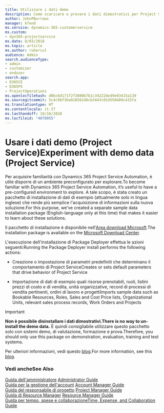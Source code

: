```yaml
---
title: Utilizzare i dati demo
description: Come scaricare e provare i dati dimostrativi per Project Service Automation.
author: JohnPBurrows
manager: kfend
ms.service: dynamics-365-customerservice
ms.custom:
- dyn365-projectservice
ms.date: 8/03/2018
ms.topic: article
ms.author: ruhercul
audience: Admin
search.audienceType:
- admin
- customizer
- enduser
search.app:
- D365CE
- D365PS
- ProjectOperations
ms.openlocfilehash: d0bc6d171f2f3080b7b1c34222de49e93415a139
ms.sourcegitcommit: 5c4c9bf3ba018562d6cb3443c01d550489c415fa
ms.translationtype: HT
ms.contentlocale: it-IT
ms.lasthandoff: 10/16/2020
ms.locfileid: "4078955"
---
```

# <a name="experiment-with-demo-data-project-service"></a><span data-ttu-id="9abd5-103">Usare i dati demo (Project Service)</span><span class="sxs-lookup"><span data-stu-id="9abd5-103">Experiment with demo data (Project Service)</span></span>

<span data-ttu-id="9abd5-104">Per acquisire familiarità con Dynamics 365 Project Service Automation, è utile disporre di un ambiente preconfigurato per esplorare.</span><span class="sxs-lookup"><span data-stu-id="9abd5-104">To become familiar with Dynamics 365 Project Service Automation, it’s useful to have a pre-configured environment to explore.</span></span> <span data-ttu-id="9abd5-105">A tale scopo, è stata creato un pacchetto di installazione di dati di esempio (attualmente solo in lingua inglese) che rende più semplice l'acquisizione di informazioni sulla nuova soluzione.</span><span class="sxs-lookup"><span data-stu-id="9abd5-105">For this purpose, we’ve created a separate sample data installation package (English-language only at this time) that makes it easier to learn about these solutions.</span></span> 

<span data-ttu-id="9abd5-106">Il pacchetto di installazione è disponibile nell'[Area download Microsoft](https://go.microsoft.com/fwlink/?linkid=859966).</span><span class="sxs-lookup"><span data-stu-id="9abd5-106">The installation package is available on the [Microsoft Download Center](https://go.microsoft.com/fwlink/?linkid=859966).</span></span>  

<span data-ttu-id="9abd5-107">L'esecuzione dell'installazione di Package Deployer effettua le azioni seguenti:</span><span class="sxs-lookup"><span data-stu-id="9abd5-107">Running the Package Deployer install performs the following actions:</span></span> 
  
-   <span data-ttu-id="9abd5-108">Creazione o impostazione di parametri predefiniti che determinano il comportamento di Project Service</span><span class="sxs-lookup"><span data-stu-id="9abd5-108">Creates or sets default parameters that drive behavior of Project Service</span></span>  
  
-   <span data-ttu-id="9abd5-109">Importazione di dati di esempio quali risorse prenotabili, ruoli, listini prezzi di costo e di vendita, unità organizzative, record di processi di vendita pertinenti, ordini di lavoro e progetti</span><span class="sxs-lookup"><span data-stu-id="9abd5-109">Imports sample data such as Bookable Resources, Roles, Sales and Cost Price lists, Organizational Units, relevant sales process records, Work Orders and Projects</span></span>    
  
> [!IMPORTANT]
> <span data-ttu-id="9abd5-110">**Non è possibile disinstallare i dati dimostrativi.**</span><span class="sxs-lookup"><span data-stu-id="9abd5-110">**There is no way to un-install the demo data.**</span></span> <span data-ttu-id="9abd5-111">È quindi consigliabile utilizzare questo pacchetto solo con sistemi demo, di valutazione, formazione e prova.</span><span class="sxs-lookup"><span data-stu-id="9abd5-111">Therefore, you should only use this package on demonstration, evaluation, training and test systems.</span></span>

<span data-ttu-id="9abd5-112">Per ulteriori informazioni, vedi questo [blog](https://blogs.msdn.microsoft.com/crm/2017/10/24/microsoft-dynamics-365-for-field-service-and-project-service-automation-sample-data).</span><span class="sxs-lookup"><span data-stu-id="9abd5-112">For more information, see this [blog](https://blogs.msdn.microsoft.com/crm/2017/10/24/microsoft-dynamics-365-for-field-service-and-project-service-automation-sample-data).</span></span>





  
### <a name="see-also"></a><span data-ttu-id="9abd5-113">Vedi anche</span><span class="sxs-lookup"><span data-stu-id="9abd5-113">See Also</span></span>  
 <span data-ttu-id="9abd5-114">[Guida dell'amministratore](../psa/admin-guide.md) </span><span class="sxs-lookup"><span data-stu-id="9abd5-114">[Administrator Guide](../psa/admin-guide.md) </span></span>  
 <span data-ttu-id="9abd5-115">[Guida per la gestione dell'account](../psa/account-manager-guide.md) </span><span class="sxs-lookup"><span data-stu-id="9abd5-115">[Account Manager Guide](../psa/account-manager-guide.md) </span></span>  
 <span data-ttu-id="9abd5-116">[Guida del responsabile di progetto](../psa/project-manager-guide.md) </span><span class="sxs-lookup"><span data-stu-id="9abd5-116">[Project Manager Guide](../psa/project-manager-guide.md) </span></span>  
 <span data-ttu-id="9abd5-117">[Guida di Resource Manager](../psa/resource-manager-guide.md) </span><span class="sxs-lookup"><span data-stu-id="9abd5-117">[Resource Manager Guide](../psa/resource-manager-guide.md) </span></span>  
 [<span data-ttu-id="9abd5-118">Guida per tempo, spese e collaborazione</span><span class="sxs-lookup"><span data-stu-id="9abd5-118">Time, Expense, and Collaboration Guide</span></span>](../psa/time-expense-collaboration-guide.md)

